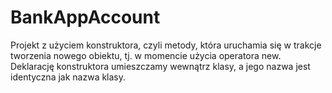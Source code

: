 # BankAppAccount
Projekt z użyciem konstruktora, czyli metody, która uruchamia się w trakcje tworzenia nowego obiektu, tj. w momencie użycia operatora new. Deklarację konstruktora umieszczamy wewnątrz klasy, a jego nazwa jest identyczna jak nazwa klasy.  
